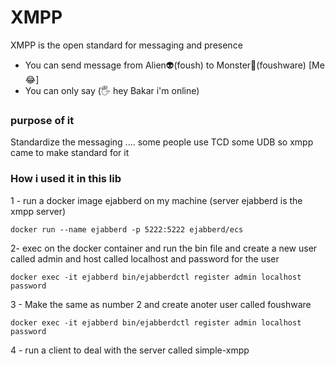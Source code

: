<!-- @format -->

# XMPP

XMPP is the open standard for messaging and presence

- You can send message from Alien👽(foush) to Monster👾(foushware) [Me 😂]
- You can only say (🖐️ hey Bakar i'm online)

### purpose of it

Standardize the messaging .... some people use TCD some UDB so xmpp came to make standard for it

### How i used it in this lib

1 - run a docker image ejabberd on my machine (server ejabberd is the xmpp server)

```
docker run --name ejabberd -p 5222:5222 ejabberd/ecs

```

2- exec on the docker container and run the bin file and create a new user called admin and host called localhost and password for the user

```
docker exec -it ejabberd bin/ejabberdctl register admin localhost password

```

3 - Make the same as number 2 and create anoter user called foushware

```
docker exec -it ejabberd bin/ejabberdctl register admin localhost password
```

4 - run a client to deal with the server called simple-xmpp
